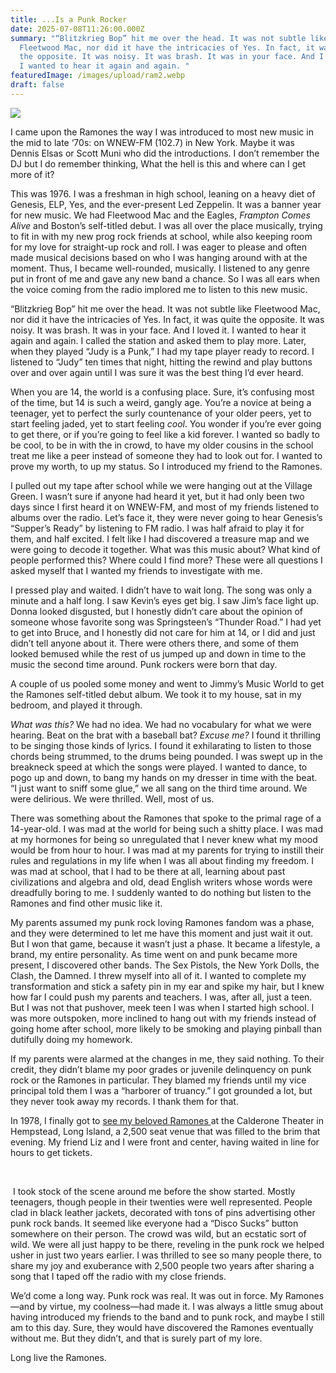 ```yaml
---
title: ...Is a Punk Rocker
date: 2025-07-08T11:26:00.000Z
summary: "“Blitzkrieg Bop” hit me over the head. It was not subtle like
  Fleetwood Mac, nor did it have the intricacies of Yes. In fact, it was quite
  the opposite. It was noisy. It was brash. It was in your face. And I loved it.
  I wanted to hear it again and again. "
featuredImage: /images/upload/ram2.webp
draft: false
---
```

![](/images/upload/ram2.webp)

I came upon the Ramones the way I was introduced to most new music in the mid to late ‘70s: on WNEW-FM (102.7) in New York. Maybe it was Dennis Elsas or Scott Muni who did the introductions. I don’t remember the DJ but I do remember thinking, What the hell is this and where can I get more of it?

This was 1976. I was a freshman in high school, leaning on a heavy diet of Genesis, ELP, Yes, and the ever-present Led Zeppelin. It was a banner year for new music. We had Fleetwood Mac and the Eagles, *Frampton Comes Alive* and Boston’s self-titled debut. I was all over the place musically, trying to fit in with my new prog rock friends at school, while also keeping room for my love for straight-up rock and roll. I was eager to please and often made musical decisions based on who I was hanging around with at the moment. Thus, I became well-rounded, musically. I listened to any genre put in front of me and gave any new band a chance. So I was all ears when the voice coming from the radio implored me to listen to this new music. 

“Blitzkrieg Bop” hit me over the head. It was not subtle like Fleetwood Mac, nor did it have the intricacies of Yes. In fact, it was quite the opposite. It was noisy. It was brash. It was in your face. And I loved it. I wanted to hear it again and again. I called the station and asked them to play more. Later, when they played “Judy is a Punk,” I had my tape player ready to record. I listened to “Judy” ten times that night, hitting the rewind and play buttons over and over again until I was sure it was the best thing I’d ever heard.

When you are 14, the world is a confusing place. Sure, it’s confusing most of the time, but 14 is such a weird, gangly age. You’re a novice at being a teenager, yet to perfect the surly countenance of your older peers, yet to start feeling jaded, yet to start feeling *cool*. You wonder if you’re ever going to get there, or if you’re going to feel like a kid forever. I wanted so badly to be cool, to be in with the in crowd, to have my older cousins in the school treat me like a peer instead of someone they had to look out for. I wanted to prove my worth, to up my status. So I introduced my friend to the Ramones.

I pulled out my tape after school while we were hanging out at the Village Green. I wasn’t sure if anyone had heard it yet, but it had only been two days since I first heard it on WNEW-FM, and most of my friends listened to albums over the radio. Let’s face it, they were never going to hear Genesis’s “Supper’s Ready” by listening to FM radio. I was half afraid to play it for them, and half excited. I felt like I had discovered a treasure map and we were going to decode it together. What was this music about? What kind of people performed this? Where could I find more? These were all questions I asked myself that I wanted my friends to investigate with me. 

I pressed play and waited. I didn’t have to wait long. The song was only a minute and a half long. I saw Kevin’s eyes get big. I saw Jim’s face light up. Donna looked disgusted, but I honestly didn’t care about the opinion of someone whose favorite song was Springsteen’s “Thunder Road.” I had yet to get into Bruce, and I honestly did not care for him at 14, or I did and just didn’t tell anyone about it. There were others there, and some of them looked bemused while the rest of us jumped up and down in time to the music the second time around. Punk rockers were born that day. 

A couple of us pooled some money and went to Jimmy’s Music World to get the Ramones self-titled debut album. We took it to my house, sat in my bedroom, and played it through.

*What was this?* We had no idea. We had no vocabulary for what we were hearing. Beat on the brat with a baseball bat? *Excuse me?* I found it thrilling to be singing those kinds of lyrics. I found it exhilarating to listen to those chords being strummed, to the drums being pounded. I was swept up in the breakneck speed at which the songs were played. I wanted to dance, to pogo up and down, to bang my hands on my dresser in time with the beat. “I just want to sniff some glue,” we all sang on the third time around. We were delirious. We were thrilled. Well, most of us.

There was something about the Ramones that spoke to the primal rage of a 14-year-old. I was mad at the world for being such a shitty place. I was mad at my hormones for being so unregulated that I never knew what my mood would be from hour to hour. I was mad at my parents for trying to instill their rules and regulations in my life when I was all about finding my freedom. I was mad at school, that I had to be there at all, learning about past civilizations and algebra and old, dead English writers whose words were dreadfully boring to me. I suddenly wanted to do nothing but listen to the Ramones and find other music like it. 

My parents assumed my punk rock loving Ramones fandom was a phase, and they were determined to let me have this moment and just wait it out. But I won that game, because it wasn’t just a phase. It became a lifestyle, a brand, my entire personality. As time went on and punk became more present, I discovered other bands. The Sex Pistols, the New York Dolls, the Clash, the Damned. I threw myself into all of it. I wanted to complete my transformation and stick a safety pin in my ear and spike my hair, but I knew how far I could push my parents and teachers. I was, after all, just a teen. But I was not that pushover, meek teen I was when I started high school. I was more outspoken, more inclined to hang out with my friends instead of going home after school, more likely to be smoking and playing pinball than dutifully doing my homework. 

If my parents were alarmed at the changes in me, they said nothing. To their credit, they didn’t blame my poor grades or juvenile delinquency on punk rock or the Ramones in particular. They blamed my friends until my vice principal told them I was a “harborer of truancy.” I got grounded a lot, but they never took away my records. I thank them for that.


In 1978, I finally got to [see my beloved Ramones ](https://www.setlist.fm/setlist/ramones/1978/calderone-concert-hall-hempstead-ny-2bdbc4ca.html)at the Calderone Theater in Hempstead, Long Island, a 2,500 seat venue that was filled to the brim that evening. My friend Liz and I were front and center, having waited in line for hours to get tickets. 

 

 I took stock of the scene around me before the show started. Mostly teenagers, though people in their twenties were well represented. People clad in black leather jackets, decorated with tons of pins advertising other punk rock bands. It seemed like everyone had a “Disco Sucks” button somewhere on their person. The crowd was wild, but an ecstatic sort of wild. We were all just happy to be there, reveling in the punk rock we helped usher in just two years earlier. I was thrilled to see so many people there, to share my joy and exuberance with 2,500 people two years after sharing a song that I taped off the radio with my close friends. 

We’d come a long way. Punk rock was real. It was out in force. My Ramones—and by virtue, my coolness—had made it. I was always a little smug about having introduced my friends to the band and to punk rock, and maybe I still am to this day. Sure, they would have discovered the Ramones eventually without me. But they didn’t, and that is surely part of my lore.

Long live the Ramones.
